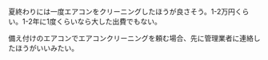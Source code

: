 夏終わりには一度エアコンをクリーニングしたほうが良さそう。1-2万円くらい。1-2年に1度くらいなら大した出費でもない。

備え付けのエアコンでエアコンクリーニングを頼む場合、先に管理業者に連絡したほうがいいみたい。
